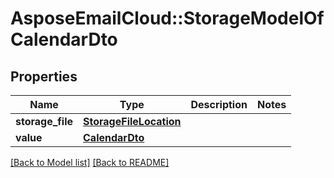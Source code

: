 # AsposeEmailCloud::StorageModelOfCalendarDto
## Properties
Name | Type | Description | Notes
------------ | ------------- | ------------- | -------------
**storage_file** | [**StorageFileLocation**](StorageFileLocation.md) |  | 
**value** | [**CalendarDto**](CalendarDto.md) |  | 



[[Back to Model list]](Models.md) [[Back to README]](README.md)


